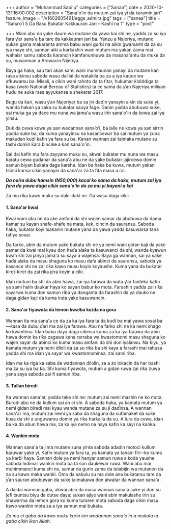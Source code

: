+++
author = "Muhammad Sabi'u"
categories = ["Sanaa"]
date = 2020-10-13T16:00:00Z
description = "Sana'o'in da mutum zai iya yi da karamin jari"
feature_image = "/v1602605461/eggs_admirz.jpg"
tags = ["sanaa"]
title = "Sana’o’i 5 Da Basu Bukatar Kakkauran Jari – Kashi na 1"
type = "post"

+++
Wani abu da yake ɗaure wa mutane da yawa kai shi ne, yadda za su iya fara ƴar sana'a ba tare da kakkauran jari ba. Yanzu a Najeriya, mutane sukan gama makaranta amma babu wani gurbi na aikin gwamanti da za su iya maye shi, sannan aiki a ƙarƙashin wani mutum ma yakan zama mai wahalar samu saboda ƙarancin kamfanunnuwa da masana'antu da muke da su, musanman a Arewacin Nijeriya. 

Baya ga haka, sau tari akan sami wani mummunan yanayi da mutane kan rasa aikinsu saboda wasu dalilai da wataƙila ba za a iya kauce wa afkuwarsu ba. Misali, a cikin wani rahoto da ta fitar, hukumar ƙididdiga ta ƙasa (wato National Bereau of Statistics) ta ce sama da ƴan Najeriya miliyan huɗu ne suka rasa ayyukansa a shekarar 2017. 

Bugu da ƙari, wasu ƴan Najeriyar ba sa jin daɗin yanayin aikin da suke yi, wanda hakan ya saka su buƙatar sauya fage. Ganin yadda abubuwa suke, sai muka ga ya dace mu nuna wa jama'a wasu irin sana'o'in da kowa zai iya yinsu. 

Duk da cewa kowa ya san wadannan sana’o’i, ba lalle ne kowa ya san sirrin yadda suke ba, da kuma yanayinsu na kasancewar ba sai mutum ya zuba maƙudan kuɗi kafin ya fara su ba. Kenan wannan zai taimaka mutane su tashi domin ƙara bincike a kan sana'o'in. 

Sai dai kafin mu fara zayyano muku su, akwai buƙatar mu nuna wa masu karatu cewa gudanar da sana'a abu ne da yake buƙatar jajircewa domin samun biyan buƙata daga ƙarshe. Idan ba haka ba kuwa, mutum yakan tsinci kansa cikin yanayin da sana'ar za ta fita masa a rai.

**_Da naira dubu hamsin (N50,000) kacal ko sama da haka, mutum zai iya fara da yawa daga cikin sana'o'in da za mu yi bayani a kai_** 

Za mu riƙa kawo muku su daki-daki ne. Ga wasu daga ciki:

#### 1. Sana'ar ƙwai

Ƙwai wani abu ne da ake amfani da shi wajen samar da abubuwa da dama kamar su kayan shafe-shafe na mata, kek, cincin da sauransu. Saboda haka, buƙatar ƙoyi tsakanin mutane yana da yawa yadda kasuwarsa tana tafiya sosai.


Da farko, abin da mutum yake buƙata shi ne ya nemi wani gidan kaji da yake samar da kwai mai kyau don haɗa alaƙa ta kasuwanci da shi, wanda kyawun kwan shi zai janyo jama'a su saya a wajensa. Baya ga wannan, sai ya sake haɗa alaƙa da masu shaguna ko masu dafa abinci da sauransu, saboda ya kasance shi ne zai riƙa kawo musu ƙoyin koyaushe. Kuma yana da buƙatar kiret-kiret da zai riƙa jera ƙoyin a ciki.


Idan mutum ba shi da abin hawa, zai iya farawa da wata ƴar fanteka kafin ya sami halin ɗaukar haya ko sayan babur ko mota. Farashin yadda zai riƙa sayarwa kuma don samun riba ya danganta da farashin da ya ɗauko ne daga gidan kaji da kuma inda yake kasuwancin.

#### 2. Sana'ar fiyawota da lemon kwalba ko/da na gora

Wannan ita ma sana'a ce da za ka iya fara ta da kuɗi ba mai yawa sosai ba—ƙasa da dubu ɗari ma zai iya farawa. Abu na farko shi ne ka nemi shago ko kwantena. Idan babu ɗaya daga cikinsu kuma za ka iya farawa da abin hawa domin ka riƙa zagawa kana rarraba wa kwastomomi masu shaguna ko wajen sayar da abinci ko kuma masu amfani da shi don iyalansu. Na biyu, ya kamata mutum ya nemi diloli da za su riƙa ba shi kaya a farashi mai rahusa yadda shi ma idan ya sayar wa kwastomominsa, zai sami riba.


Idan ma ka riga ka saba da waɗannan dilolin, za a zo lokacin da har bashi ma za su iya ba ka. Shi kuma fiyawota, mutum a gidan ruwa zai riƙa zuwa yana saya saboda zai fi samun riba.

#### 3. Tallan biredi

Ita wannan sana'ar, yadda take shi ne: mutum zai nemi mashin ne ko mota. Burodi abu ne da kullum sai an ci shi. A saboda haka, ya kamata mutum ya nemi gidan biredi mai kyau wanda mutane za su ji daɗinsa. A wannan sana'ar ma, mutum zai nemi ya saba da shaguna da sufamaket da suke kusa da shi a unguwarsu domin ya riƙa harƙalla da su. A lura da cewa, idan ba ka da abun hawa ma, za ka iya nemo na haya kafin ka sayi na kanka.

#### 4. Wankin mota

Wannan sana'a ta jima mutane suna yinta saboda adadin motoci kullum ƙaruwar yake yi. Kafin mutum ya fara ta, ya kamata ya tanadi fili—ko kuma ya karɓi haya. Sannan dole ya nemi hanyar samun ruwa a koda yaushe saboda hidimar wankin mota ba ta son ɗaukewar ruwa. Wani abu mai muhimmanci kuma shi ne, samar da gurin zama da talabijin wa mutanen da za su kawo maka wanki. Omo da sabulu su ma dole ana buƙatarsu tare da ƴan sauran abubuwan da suke taimakawa don aiwatar da wannan sana'a.


A daidai wannan gaɓa, akwai abin da masu wannan sana'a suke yi don su jefi tsuntsu biyu da dutse ɗaya: sukan ajiye wani abin maƙulashe irin su shawarma da lemon gora ko kuma turaren mota saboda daga cikin masu kawo wankin mota za a iya samun mai buƙata.


_Za mu ci gaba da kawo muku ƙarin irin waɗannan sana'o'in a muƙala ta gaba cikin ikon Allah_.